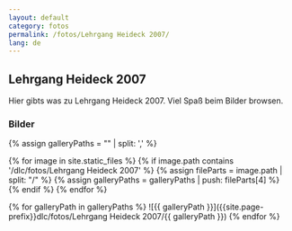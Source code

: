 ```yaml
---
layout: default
category: fotos
permalink: /fotos/Lehrgang Heideck 2007/
lang: de
---
```


## Lehrgang Heideck 2007

Hier gibts was zu Lehrgang Heideck 2007. Viel Spaß beim Bilder browsen.

### Bilder
{% assign galleryPaths = "" | split: ',' %}

{% for image in site.static_files %}
{% if image.path contains '/dlc/fotos/Lehrgang Heideck 2007' %}
        {% assign fileParts = image.path | split: "/" %}
        {% assign galleryPaths = galleryPaths | push: fileParts[4] %}
{% endif %}
{% endfor %}

{% for galleryPath in galleryPaths %}
![{{ galleryPath }}]({{site.page-prefix}}dlc/fotos/Lehrgang Heideck 2007/{{ galleryPath }})
{% endfor %}
